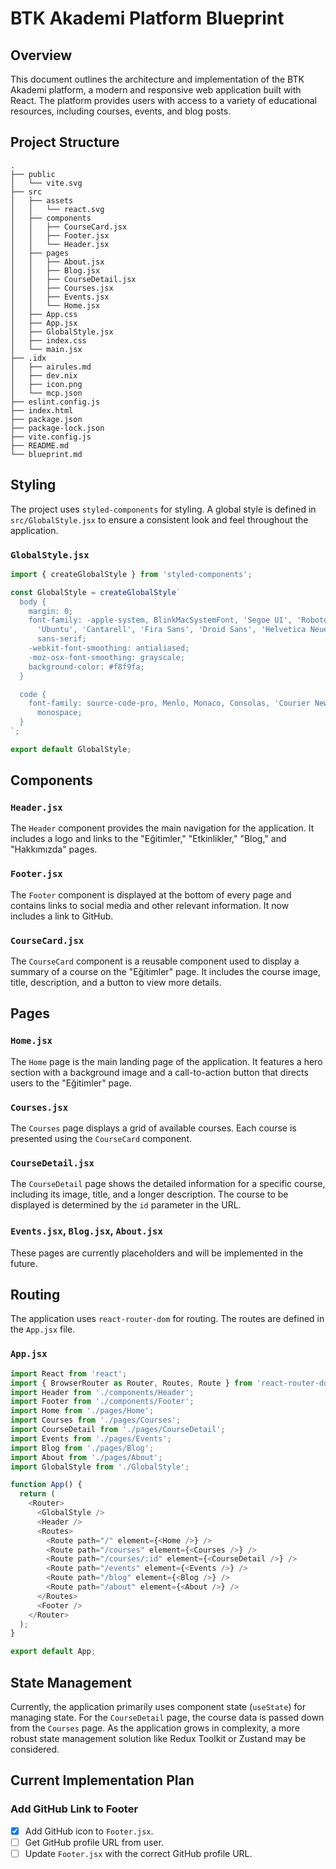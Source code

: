 # BTK Akademi Platform Blueprint

## Overview

This document outlines the architecture and implementation of the BTK Akademi platform, a modern and responsive web application built with React. The platform provides users with access to a variety of educational resources, including courses, events, and blog posts.

## Project Structure

```
.
├── public
│   └── vite.svg
├── src
│   ├── assets
│   │   └── react.svg
│   ├── components
│   │   ├── CourseCard.jsx
│   │   ├── Footer.jsx
│   │   └── Header.jsx
│   ├── pages
│   │   ├── About.jsx
│   │   ├── Blog.jsx
│   │   ├── CourseDetail.jsx
│   │   ├── Courses.jsx
│   │   ├── Events.jsx
│   │   └── Home.jsx
│   ├── App.css
│   ├── App.jsx
│   ├── GlobalStyle.jsx
│   ├── index.css
│   └── main.jsx
├── .idx
│   ├── airules.md
│   ├── dev.nix
│   ├── icon.png
│   └── mcp.json
├── eslint.config.js
├── index.html
├── package.json
├── package-lock.json
├── vite.config.js
├── README.md
└── blueprint.md
```

## Styling

The project uses `styled-components` for styling. A global style is defined in `src/GlobalStyle.jsx` to ensure a consistent look and feel throughout the application.

### `GlobalStyle.jsx`

```javascript
import { createGlobalStyle } from 'styled-components';

const GlobalStyle = createGlobalStyle`
  body {
    margin: 0;
    font-family: -apple-system, BlinkMacSystemFont, 'Segoe UI', 'Roboto', 'Oxygen',
      'Ubuntu', 'Cantarell', 'Fira Sans', 'Droid Sans', 'Helvetica Neue',
      sans-serif;
    -webkit-font-smoothing: antialiased;
    -moz-osx-font-smoothing: grayscale;
    background-color: #f8f9fa;
  }

  code {
    font-family: source-code-pro, Menlo, Monaco, Consolas, 'Courier New',
      monospace;
  }
`;

export default GlobalStyle;
```

## Components

### `Header.jsx`

The `Header` component provides the main navigation for the application. It includes a logo and links to the "Eğitimler," "Etkinlikler," "Blog," and "Hakkımızda" pages.

### `Footer.jsx`

The `Footer` component is displayed at the bottom of every page and contains links to social media and other relevant information. It now includes a link to GitHub.

### `CourseCard.jsx`

The `CourseCard` component is a reusable component used to display a summary of a course on the "Eğitimler" page. It includes the course image, title, description, and a button to view more details.

## Pages

### `Home.jsx`

The `Home` page is the main landing page of the application. It features a hero section with a background image and a call-to-action button that directs users to the "Eğitimler" page.

### `Courses.jsx`

The `Courses` page displays a grid of available courses. Each course is presented using the `CourseCard` component.

### `CourseDetail.jsx`

The `CourseDetail` page shows the detailed information for a specific course, including its image, title, and a longer description. The course to be displayed is determined by the `id` parameter in the URL.

### `Events.jsx`, `Blog.jsx`, `About.jsx`

These pages are currently placeholders and will be implemented in the future.

## Routing

The application uses `react-router-dom` for routing. The routes are defined in the `App.jsx` file.

### `App.jsx`

```javascript
import React from 'react';
import { BrowserRouter as Router, Routes, Route } from 'react-router-dom';
import Header from './components/Header';
import Footer from './components/Footer';
import Home from './pages/Home';
import Courses from './pages/Courses';
import CourseDetail from './pages/CourseDetail';
import Events from './pages/Events';
import Blog from './pages/Blog';
import About from './pages/About';
import GlobalStyle from './GlobalStyle';

function App() {
  return (
    <Router>
      <GlobalStyle />
      <Header />
      <Routes>
        <Route path="/" element={<Home />} />
        <Route path="/courses" element={<Courses />} />
        <Route path="/courses/:id" element={<CourseDetail />} />
        <Route path="/events" element={<Events />} />
        <Route path="/blog" element={<Blog />} />
        <Route path="/about" element={<About />} />
      </Routes>
      <Footer />
    </Router>
  );
}

export default App;
```

## State Management

Currently, the application primarily uses component state (`useState`) for managing state. For the `CourseDetail` page, the course data is passed down from the `Courses` page. As the application grows in complexity, a more robust state management solution like Redux Toolkit or Zustand may be considered.

## Current Implementation Plan

### Add GitHub Link to Footer
- [x] Add GitHub icon to `Footer.jsx`.
- [ ] Get GitHub profile URL from user.
- [ ] Update `Footer.jsx` with the correct GitHub profile URL.
